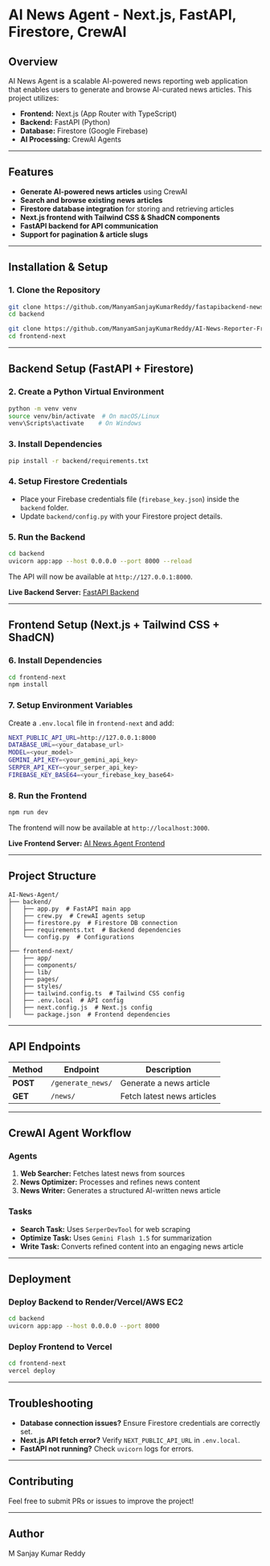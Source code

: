 # AI News Agent - Next.js, FastAPI, Firestore, CrewAI

## Overview

AI News Agent is a scalable AI-powered news reporting web application that enables users to generate and browse AI-curated news articles. This project utilizes:

- **Frontend:** Next.js (App Router with TypeScript)
- **Backend:** FastAPI (Python)
- **Database:** Firestore (Google Firebase)
- **AI Processing:** CrewAI Agents

---

## Features

- **Generate AI-powered news articles** using CrewAI
- **Search and browse existing news articles**
- **Firestore database integration** for storing and retrieving articles
- **Next.js frontend with Tailwind CSS & ShadCN components**
- **FastAPI backend for API communication**
- **Support for pagination & article slugs**

---

## Installation & Setup

### **1. Clone the Repository**

```bash
git clone https://github.com/ManyamSanjayKumarReddy/fastapibackend-newsagent.git backend
cd backend
```

```bash
git clone https://github.com/ManyamSanjayKumarReddy/AI-News-Reporter-Frontend.git frontend-next
cd frontend-next
```

---

## **Backend Setup (FastAPI + Firestore)**

### **2. Create a Python Virtual Environment**

```bash
python -m venv venv
source venv/bin/activate  # On macOS/Linux
venv\Scripts\activate    # On Windows
```

### **3. Install Dependencies**

```bash
pip install -r backend/requirements.txt
```

### **4. Setup Firestore Credentials**

- Place your Firebase credentials file (`firebase_key.json`) inside the `backend` folder.
- Update `backend/config.py` with your Firestore project details.

### **5. Run the Backend**

```bash
cd backend
uvicorn app:app --host 0.0.0.0 --port 8000 --reload
```

The API will now be available at `http://127.0.0.1:8000`.

**Live Backend Server:** [FastAPI Backend](https://fastapibackend-newsagent.onrender.com/)

---

## **Frontend Setup (Next.js + Tailwind CSS + ShadCN)**

### **6. Install Dependencies**

```bash
cd frontend-next
npm install
```

### **7. Setup Environment Variables**

Create a `.env.local` file in `frontend-next` and add:

```bash
NEXT_PUBLIC_API_URL=http://127.0.0.1:8000
DATABASE_URL=<your_database_url>
MODEL=<your_model>
GEMINI_API_KEY=<your_gemini_api_key>
SERPER_API_KEY=<your_serper_api_key>
FIREBASE_KEY_BASE64=<your_firebase_key_base64>
```

### **8. Run the Frontend**

```bash
npm run dev
```

The frontend will now be available at `http://localhost:3000`.

**Live Frontend Server:** [AI News Agent Frontend](https://ai-news-reporter-frontend.vercel.app/)

---

## **Project Structure**

```
AI-News-Agent/
├── backend/
│   ├── app.py  # FastAPI main app
│   ├── crew.py  # CrewAI agents setup
│   ├── firestore.py  # Firestore DB connection
│   ├── requirements.txt  # Backend dependencies
│   └── config.py  # Configurations
│
├── frontend-next/
│   ├── app/
│   ├── components/
│   ├── lib/
│   ├── pages/
│   ├── styles/
│   ├── tailwind.config.ts  # Tailwind CSS config
│   ├── .env.local  # API config
│   ├── next.config.js  # Next.js config
│   └── package.json  # Frontend dependencies
```

---

## **API Endpoints**

| Method   | Endpoint          | Description                |
| -------- | ----------------- | -------------------------- |
| **POST** | `/generate_news/` | Generate a news article    |
| **GET**  | `/news/`          | Fetch latest news articles |

---

## **CrewAI Agent Workflow**

### **Agents**

1. **Web Searcher:** Fetches latest news from sources
2. **News Optimizer:** Processes and refines news content
3. **News Writer:** Generates a structured AI-written news article

### **Tasks**

- **Search Task:** Uses `SerperDevTool` for web scraping
- **Optimize Task:** Uses `Gemini Flash 1.5` for summarization
- **Write Task:** Converts refined content into an engaging news article

---

## **Deployment**

### **Deploy Backend to Render/Vercel/AWS EC2**

```bash
cd backend
uvicorn app:app --host 0.0.0.0 --port 8000
```

### **Deploy Frontend to Vercel**

```bash
cd frontend-next
vercel deploy
```

---

## **Troubleshooting**

- **Database connection issues?** Ensure Firestore credentials are correctly set.
- **Next.js API fetch error?** Verify `NEXT_PUBLIC_API_URL` in `.env.local`.
- **FastAPI not running?** Check `uvicorn` logs for errors.

---

## **Contributing**

Feel free to submit PRs or issues to improve the project!

---

## **Author**

M Sanjay Kumar Reddy

